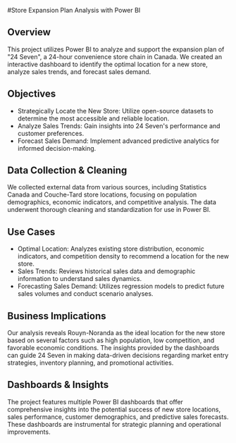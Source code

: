 #Store Expansion Plan Analysis with Power BI
## Overview
This project utilizes Power BI to analyze and support the expansion plan of "24 Seven", a 24-hour convenience store chain in Canada. We created an interactive dashboard to identify the optimal location for a new store, analyze sales trends, and forecast sales demand.

## Objectives
- Strategically Locate the New Store: Utilize open-source datasets to determine the most accessible and reliable location.
- Analyze Sales Trends: Gain insights into 24 Seven's performance and customer preferences.
- Forecast Sales Demand: Implement advanced predictive analytics for informed decision-making.
## Data Collection & Cleaning
We collected external data from various sources, including Statistics Canada and Couche-Tard store locations, focusing on population demographics, economic indicators, and competitive analysis. The data underwent thorough cleaning and standardization for use in Power BI.

## Use Cases
- Optimal Location: Analyzes existing store distribution, economic indicators, and competition density to recommend a location for the new store.
- Sales Trends: Reviews historical sales data and demographic information to understand sales dynamics.
- Forecasting Sales Demand: Utilizes regression models to predict future sales volumes and conduct scenario analyses.
## Business Implications
Our analysis reveals Rouyn-Noranda as the ideal location for the new store based on several factors such as high population, low competition, and favorable economic conditions. The insights provided by the dashboards can guide 24 Seven in making data-driven decisions regarding market entry strategies, inventory planning, and promotional activities.

## Dashboards & Insights
The project features multiple Power BI dashboards that offer comprehensive insights into the potential success of new store locations, sales performance, customer demographics, and predictive sales forecasts. These dashboards are instrumental for strategic planning and operational improvements.
